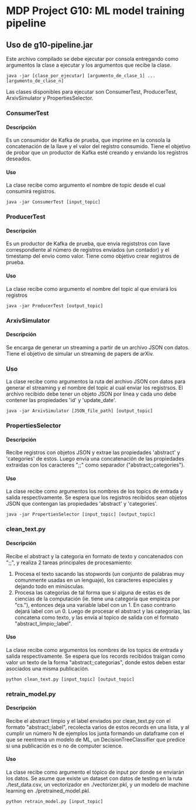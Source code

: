 ﻿# MDP Project G10: ML model training pipeline

## Uso de g10-pipeline.jar
Este archivo compilado se debe ejecutar por consola entregando como argumentos la clase a ejecutar y los argumentos que recibe la clase.
```
java -jar [clase_por_ejecutar] [argumento_de_clase_1] ... [argumento_de_clase_n]
```

Las clases disponibles para ejecutar son ConsumerTest, ProducerTest, ArxivSimulator y PropertiesSelector.

### ConsumerTest
#### Descripción
Es un consumidor de Kafka de prueba, que imprime en la consola la concatenación de la llave y el valor del registro consumido. Tiene el objetivo de probar que un productor de Kafka esté creando y enviando los registros deseados. 
#### Uso
La clase recibe como argumento el nombre de topic desde el cual consumirá registros.

```
java -jar ConsumerTest [input_topic]
```

### ProducerTest
#### Descripción
Es un productor de Kafka de prueba, que envía registstros con llave correspondiente al número de registros envíados (un contador) y el timestamp del envío como valor. Tiene como objetivo crear registros de prueba.
#### Uso
La clase recibe como argumento el nombre del topic al que enviará los registros

```
java -jar ProducerTest [output_topic]
```

### ArxivSimulator
#### Descripción
Se encarga de generar un streaming a partir de un archivo JSON con datos. Tiene el objetivo de simular un streaming de papers de arXiv.
### Uso
La clase recibe como argumentos la ruta del archivo JSON con datos para generar el streaming y el nombre del topic al cual enviar los registrsos. El archivo recibido debe tener un objeto JSON por línea y cada uno debe contener las propiedades 'id' y 'update_date'.

```
java -jar ArxivSimulator [JSON_file_path] [output_topic]
```

### PropertiesSelector
#### Descripción
Recibe registros con objetos JSON y extrae las propiedades 'abstract' y 'categories' de estos. Luego envía una concatenación de las propiedades extraidas con los caracteres ";;" como separador ("abstract;;categories").
#### Uso
La clase recibe como argumentos los nombres de los topics de entrada y salida respectivamente. Se espera que los registros recibidos sean objetos JSON que contengan las propiedades 'abstract' y 'categories'.
```
java -jar PropertiesSelector [input_topic] [output_topic]
```

### clean_text.py
#### Descripción
Recibe el abstract y la categoria en formato de texto y concatenados con ";;", y realiza 2 tareas principales de procesamiento:
1. Procesa el texto sacando las stopwords (un conjunto de palabras muy comunmente usadas en un lenguaje), los caracteres especiales y dejando todo en minúsculas.
2. Procesa las categorías de tal forma que si alguna de estas es de ciencias de la computación (ie. tiene una categoría que empieza por "cs."), entonces deja una variable label con un 1. En caso contrario dejará label con un 0.
Luego de procesar el abstract y las categorías, las concatena como texto, y las envía al topico de salida con el formato "abstract_limpio;;label".
#### Uso
La clase recibe como argumentos los nombres de los topics de entrada y salida respectivamente. Se espera que los records recibidos traigan como valor un texto de la forma "abstract;;categorias", donde estos deben estar asociados una misma publicación.
```
python clean_text.py [input_topic] [output_topic]
```

### retrain_model.py
#### Descripción
Recibe el abstract limpio y el label enviados por clean_text.py con el formato "abstract;;label", recolecta varios de estos records en una lista, y al cumplir un número N de ejemplos los junta formando un dataframe con el que se reentrena un modelo de ML, un DecisionTreeClassifier que predice si una publicación es o no de computer science.
#### Uso
La clase recibe como argumento el tópico de input por donde se enviarán los datos. Se asume que existe un dataset con datos de testing en la ruta ./test_data.csv, un vectorizador en ./vectorizer.pkl, y un modelo de machine learning en ./pretrained_model.pkl.
```
python retrain_model.py [input_topic]
```
